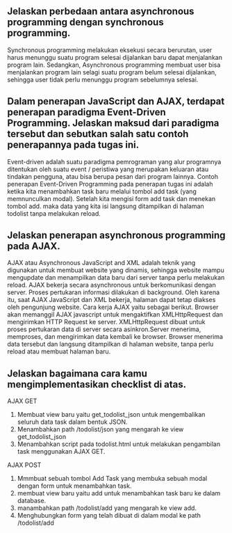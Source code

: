  ## Jelaskan perbedaan antara asynchronous programming dengan synchronous programming.
Synchronous programming melakukan eksekusi secara berurutan, user harus menunggu suatu program selesai dijalankan baru dapat menjalankan program lain. Sedangkan, Asynchronous programming membuat user bisa menjalankan program lain selagi suatu program belum selesai dijalankan, sehingga user tidak perlu menunggu program sebelumnya selesai.

 ## Dalam penerapan JavaScript dan AJAX, terdapat penerapan paradigma Event-Driven Programming. Jelaskan maksud dari paradigma tersebut dan sebutkan salah satu contoh penerapannya pada tugas ini.
 Event-driven adalah suatu paradigma pemrograman yang alur programnya ditentukan oleh suatu event / peristiwa yang merupakan keluaran atau tindakan pengguna, atau bisa berupa pesan dari program lainnya. Contoh penerapan Event-Driven Programming pada penerapan tugas ini adalah ketika kita menambahkan task baru melalui tombol add task (yang memnunculkan modal). Setelah kita mengisi form add task dan menekan tombol add. maka data yang kita isi langsung ditampilkan di halaman todolist tanpa melakukan reload. 

 ## Jelaskan penerapan asynchronous programming pada AJAX. 
 AJAX atau Asynchronous JavaScript and XML adalah teknik yang digunakan untuk membuat website yang dinamis, sehingga website mampu mengupdate dan menampilkan data baru dari server tanpa perlu melakukan reload. AJAX bekerja secara asynchronous untuk berkomunikasi dengan server. Proses pertukaran informasi dilakukan di background. Oleh karena itu, saat AJAX JavaScript dan XML bekerja, halaman dapat tetap diakses oleh pengunjung website. Cara kerja AJAX yaitu sebagai berikut. Browser akan memanggil AJAX javascript untuk mengaktifkan XMLHttpRequest dan mengirimkan HTTP Request ke server. XMLHttpRequest dibuat untuk proses pertukaran data di server secara asinkron.Server menerima, memproses, dan mengirimkan data kembali ke browser.  Browser menerima data tersebut dan langsung ditampilkan di halaman website, tanpa perlu reload atau membuat halaman baru. 

 ## Jelaskan bagaimana cara kamu mengimplementasikan checklist di atas.
 AJAX GET
 1. Membuat view baru yaitu get_todolist_json untuk mengembalikan seluruh data task dalam bentuk JSON.
 2. Menambahkan path /todolist/json yang mengarah ke view get_todolist_json
 3. Menambahkan script pada todolist.html untuk melakukan pengambilan task menggunakan AJAX GET.

 AJAX POST
 1. Mmmbuat sebuah tombol Add Task yang membuka sebuah modal dengan form untuk menambahkan task.
 2. membuat view baru yaitu add untuk menambahkan task baru ke dalam database.
 3. manambahkan path /todolist/add yang mengarah ke view add.
 4. Menghubungkan form yang telah dibuat di dalam modal ke path /todolist/add
